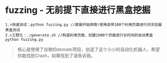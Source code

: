 # fuzzing - 无前提下直接进行黑盒挖掘

```
1.>快速测试：python fuzzing.py //直接开始奔跑!使用自带100个利用页面进行对浏览器黑盒测试
2.>工程化：./generate.sh //构造利用页面，创建1000个页面进行长时间的自动黑盒
python fuzzing.py
```
> 核心是使用了谷歌的domato项目，创造了这个小小的自动化机器人，希望你能找到Crash，如果找到了请告诉我。
```


